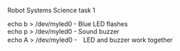 Robot Systems Science task 1

echo b > /dev/myled0  -  Blue LED flashes  
echo p > /dev/myled0  -  Sound buzzer  
echo A > /dev/myled0  -　LED and buzzer work together


